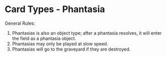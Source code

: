 # Card Types - Phantasia

General Rules:

1. Phantasias is also an object type; after a phantasia resolves, it will enter the field as a phantasia object.
2. Phantasias may only be played at slow speed.
3. Phantasias will go to the graveyard if they are destroyed.

